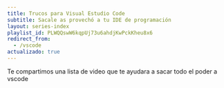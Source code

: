```yaml
---
title: Trucos para Visual Estudio Code
subtitle: Sacale as provechó a tu IDE de programación
layout: series-index
playlist_id: PLWQQswW6kqpUj73u6ahdjKwPckKheu8x6
redirect_from:
  - /vscode
actualizado: true
---
```


Te compartimos una lista de video que te ayudara a sacar todo el poder a vscode

